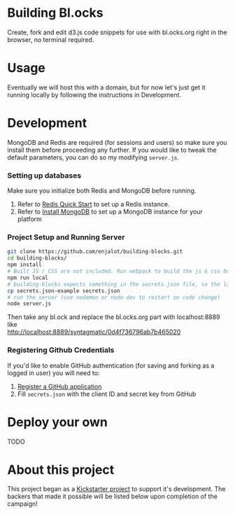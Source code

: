 # Building Bl.ocks
Create, fork and edit d3.js code snippets for use with bl.ocks.org right in the browser, no terminal required.

# Usage
Eventually we will host this with a domain, but for now let's just get it running locally by following the instructions in Development.

# Development
MongoDB and Redis are required (for sessions and users) so make sure you install them before proceeding any further. If you would like to tweak the default parameters, you can do so my modifying `server.js`. 

### Setting up databases
Make sure you initialize both Redis and MongoDB before running. 

1. Refer to [Redis Quick Start](http://redis.io/topics/quickstart) to set up a Redis instance.
2. Refer to [Install MongoDB](http://docs.mongodb.org/manual/installation/) to set up a MongoDB instance for your platform

### Project Setup and Running Server
```bash
git clone https://github.com/enjalot/building-blocks.git
cd building-blocks/
npm install
# Built JS / CSS are not included. Run webpack to build the js & css bundles (this process watches for any changes to any client-side files and repacks them during development so there might not be any apparent progress in the terminal)
npm run local 
# building-blocks expects something in the secrets.json file, so the last step is: (to place replace this with your credentials, see Registering Github Credentials below)
cp secrets.json-example secrets.json
# run the server (use nodemon or node-dev to restart on code change)
node server.js
```
Then take any bl.ock and replace the bl.ocks.org part with localhost:8889 like  
[http://localhost:8889/syntagmatic/0d4f736796ab7b465020](http://localhost:8889/syntagmatic/0d4f736796ab7b465020)  

### Registering Github Credentials
If you'd like to enable GitHub authentication (for saving and forking as a logged in user) you will need to: 

1. [Register a GitHub application](https://github.com/settings/developers)  
2. Fill `secrets.json` with the client ID and secret key from GitHub  


# Deploy your own
TODO

# About this project
This project began as a [Kickstarter project](https://www.kickstarter.com/projects/1058500513/building-blocks-0) to support it's development. The backers that made it possible will be listed below upon completion of the campaign!
